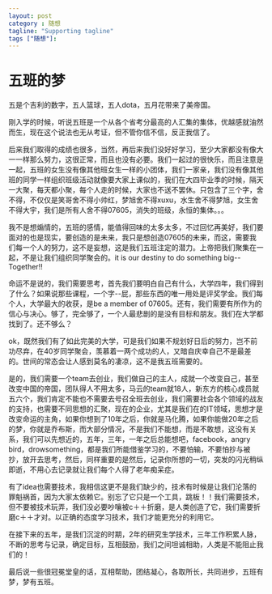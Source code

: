 ```yaml
---
layout: post
category : 随想
tagline: "Supporting tagline"
tags ["随想"]:
---
```


# 五班的梦
五是个吉利的数字，五人篮球，五人dota，五月花带来了美帝国。

刚入学的时候，听说五班是一个从各个省考分最高的人汇集的集体，优越感就油然而生，现在这个说法也无从考证，但不管你信不信，反正我信了。

后来我们取得的成绩也很多，当然，再后来我们没好好学习，至少大家都没有像大一一样那么努力，这很正常，而且也没有必要。我们一起过的很快乐，而且注意是一起，五班的女生没有像其他班女生一样的小团体，我们一家亲，我们没有像其他班的同学一样组织班级活动就像要大家上课似的，我们在大四毕业季的时候，隔天一大聚，每天都小聚，每个人走的时候，大家也不送不罢休。只包含了三个字，舍不得，不仅仅是笑哥舍不得小帅红，梦旭舍不得xuxu，水生舍不得梦旭，女生舍不得大宇，我们是所有人舍不得07605，消失的班级，永恒的集体。。。

我不是想煽情的，五班的感情，能值得回味的太多太多，不过回忆再美好，我们要面对的也是现实，要创造的是未来，我只是想创造07605的未来，而这，需要我们每一个人的努力，这不是妄想，这是我们五班注定的潜力。上帝把我们聚集在一起，不是让我们组织同学聚会的。it is our destiny to do something big--Together!!

命运不是说的，我们需要思考，首先我们要明白自己有什么，大学四年，我们得到了什么？如果说那些课程，一个字--屁，那些东西的唯一用处是评奖学金。我们每个人，大学最大的收获，是be a member of 07605。还有，我们需要有所作为的信心与决心。够了，完全够了，一个人最悲剧的是没有目标和朋友。我们在大学都找到了。还不够么？

ok，既然我们有了如此完美的大学，可是我们如果不规划好日后的努力，岂不前功尽弃，在40岁同学聚会，羡慕着一两个成功的人，又暗自庆幸自己不是最差的。世间的常态会让人感到莫名的凄凉，这不是我五班需要的。

是的，我们需要一个team去创业，我们做自己的主人，成就一个改变自己，甚至改变中国的帝国，团队得人不用太多，马云的team就18人，新东方的核心成员就五六个，我们肯定不能也不需要去号召全班去创业，我们需要社会各个领域的战友的支持，也需要不同思想的汇聚，现在的企业，尤其是我们在的IT领域，思想才是改变命运的主角，如果你想到了10年之后，你就是马化腾，如果你能做20年之后的梦，你就是乔布斯，而大部分情况，不是我们不能想，而是不敢想，这没有关系，我们可以先想近的，五年，三年，一年之后总能想吧，facebook，angry bird，drowsomething，都是我们所能借鉴学习的，不要怕输，不要怕抄与被抄，放开去思考，然后，同样重要的是然后，记录你所想的一切，突发的闪光稍纵即逝，不用心去记录就让我们每个人得了老年痴呆症。

有了idea也需要技术，我相信这更不是我们缺少的，技术有时候是让我们沦落的罪魁祸首，因为大家太依赖它。别忘了它只是一个工具，跳板！！我们需要技术，但不要被技术玩弄，我们没必要吵嚷被c＋＋折磨，是人类创造了它，我们需要折磨c＋＋才对。以正确的态度学习技术，我们才能更充分的利用它。

在接下来的五年，是我们沉淀的时期，2年的研究生学技术，三年工作积累人脉，不断的思考与记录，确定目标，互相鼓励，我们之间坦诚相助，人类是不能阻止我们的！

最后说一些很冠冕堂皇的话，互相帮助，团结凝心，各取所长，共同进步，五班有梦，梦有五班。